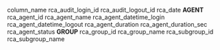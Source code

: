 column_name
rca_audit_login_id
rca_audit_logout_id
rca_date
__AGENT__
rca_agent_id
rca_agent_name
rca_agent_datetime_login
rca_agent_datetime_logout
rca_agent_duration
rca_agent_duration_sec
rca_agent_status
__GROUP__
rca_group_id
rca_group_name
rca_subgroup_id
rca_subgroup_name
